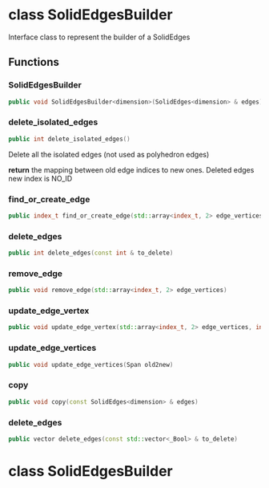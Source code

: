 # class SolidEdgesBuilder


 Interface class to represent the builder of a SolidEdges



## Functions

### SolidEdgesBuilder

```cpp
public void SolidEdgesBuilder<dimension>(SolidEdges<dimension> & edges)
```


### delete_isolated_edges

```cpp
public int delete_isolated_edges()
```


 Delete all the isolated edges (not used as polyhedron edges)

**return** the mapping between old edge indices to new ones. Deleted edges new index is NO_ID

### find_or_create_edge

```cpp
public index_t find_or_create_edge(std::array<index_t, 2> edge_vertices)
```


### delete_edges

```cpp
public int delete_edges(const int & to_delete)
```


### remove_edge

```cpp
public void remove_edge(std::array<index_t, 2> edge_vertices)
```


### update_edge_vertex

```cpp
public void update_edge_vertex(std::array<index_t, 2> edge_vertices, index_t edge_vertex_id, index_t new_vertex_id)
```


### update_edge_vertices

```cpp
public void update_edge_vertices(Span old2new)
```


### copy

```cpp
public void copy(const SolidEdges<dimension> & edges)
```


### delete_edges

```cpp
public vector delete_edges(const std::vector<_Bool> & to_delete)
```



# class SolidEdgesBuilder

